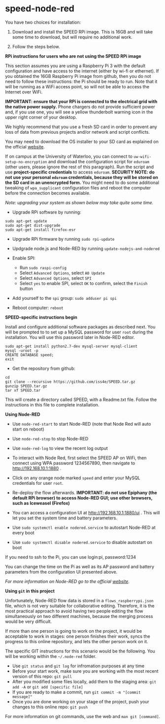 # speed-node-red

You have two choices for installation: 

1. Download and install the SPEED RPi image. This is 16GB and will take some time to download, but will require no additional work. 

2. Follow the steps below.

**RPi instructions for users who are not using the SPEED RPi image**

This section assumes you are using a Raspberry Pi 3 with the default configuration and
have access to the internet (either by wi-fi or ethernet). If you obtained the 16GB Raspberry Pi image from github, then you do not need to follow these instructions: the Pi should be ready to run. Note that it will be running as a WiFi access point, so will not be able to access the Internet over WiFi.

**IMPORTANT: ensure that your RPi is connected to the electrical grid with the native power supply.**
Phone chargers do not provide sufficient power and, if you use one, you will see a yellow thunderbolt
warning icon in the upper right corner of your desktop.

We highly recommend that you use a fresh SD card in order to prevent
any loss of data from previous projects and/or network and script conflicts.

You may need to download the OS installer to your SD card as explained on
the official [website](https://www.raspberrypi.org/downloads/noobs/).

If on campus at the University of Waterloo, you can connect to `uw-wifi-setup-no-encryption` and download the configuration script for `eduroam` (other users, please ignore the rest of this paragraph).
Run the script and use **project-specific credentials** to access `eduroam`.
**SECURITY NOTE: do not use your personal `eduroam` credentials, because they will be stored on the SD card in an unencrypted form.**
You might need to do some additional tweaking  of `wpa_supplicant` configuration files
and reboot the computer before the connection becomes available.

*Note: upgrading your system as shown below may take quite some time.*

* Upgrade RPi software by running:
```
sudo apt-get update
sudo apt-get dist-upgrade
sudo apt-get install firefox-esr
```

* Upgrade RPi firmware by running `sudo rpi-update`

* Updgrade node.js and Node-RED by running `update-nodejs-and-nodered`
* Enable SPI:
  * Run `sudo raspi-config`
  * Select `Advanced Options`, select `A0 Update`
  * Select `Advanced Options`, select `SPI`
  * Select `yes` to enable SPI, select `OK` to confirm, select the `Finish` button
* Add yourself to the `spi` group: `sudo adduser pi spi`
* Reboot computer: `reboot`

**SPEED-specific instructions begin**

Install and configure additional software packages as described next.
You will be prompted to to set up a MySQL password for user `root` during the installation.
You will use this password later in Node-RED editor.
```
sudo apt-get install python2.7-dev mysql-server mysql-client
mysql -uroot -p
CREATE DATABASE speed;
exit
```

* Get the repository from github:
```
cd
git clone --recursive https://github.com/iss4e/SPEED.tar.gz
gunzip SPEED.tar.gz
tar xf SPEED.tar
```
This will create a directory called SPEED, with a Readme.txt file. Follow the instructions in this file
to complete installation.

**Using Node-RED**
* Use `node-red-start` to start Node-RED (note that Node Red will auto start on reboot)
* Use `node-red-stop` to stop Node-RED
* Use `node-red-log` to view the recent log output
* To interact with Node Red, first select the SPEED AP on WiFi, then connect using WPA password 1234567890, then navigate to http://192.168.10.1:1880 . 
* Click on any orange node marked `speed` and enter your MySQL credentials for user `root`.
* Re-deploy the flow afterwards.
**IMPORTANT: do not use Epiphany (the default RPi browser) to access Node-RED GUI; use other browsers, such as Iceweasel (Firefox)**
* You can access a configuration UI at http://192.168.10.1:1880/ui . This will let you set the system time and battery parameters. 

* Use `sudo systemctl enable nodered.service` to autostart Node-RED at every boot
* Use `sudo systemctl disable nodered.service` to disable autostart on boot

If you need to ssh to the Pi, you can use login:pi, password:1234

You can change the time on the Pi as well as its AP password and battery parameters from the configuration UI presented above. 

*For more information on Node-RED go to the official [website](https://nodered.org/).*

**Using `git` in this project**

Unfortunately, Node-RED flow data is stored in a `flows_raspberrypi.json` file, which is not very suitable for collaborative editing.
Therefore, it is the most practical approach to avoid having two people editing the flow simultaneously on two different machines,
because the merging process would be very difficult.

If more than one person is going to work on the project, it would be acceptable to work in stages: one person finishes their work,
syncs the progress to this online repository, and lets the other person work on it.

The specific GIT instructions for this scenario would be the following.
You will be working within the `~/.node-red` folder.
* Use `git status` and `git log` for infromation purposes at any time
* Before your start work, make sure you are working with the most recent version of this repo: `git pull`
* After you modified some files locally, add them to the staging area: `git add -A` or `git add [specific file]`
* If you are ready to make a commit, run `git commit -m "[commit message]"`
* Once you are done working on your stage of the project, push your changes to this online repo: `git push`

For more information on git commands, use the web and `man git [command]`.
